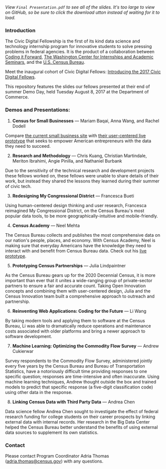 _View `Final Presentation.pdf` to see all of the slides. It's too large to view on GitHub, so be sure to click the download utton instead of waiting for it to load._

### Introduction
The Civic Digital Fellowship is the first of its kind data science and technology internship program for innovative students to solve pressing problems in federal agencies. It is the product of a collaboration between [Coding it Forward](codingitforward.com), [The Washington Center for Internships and Academic Seminars](twc.edu), and the [U.S. Census Bureau](census.gov).

Meet the inaugural cohort of Civic Digital Fellows: [Introducing the 2017 Civic Digital Fellows](https://blog.codingitforward.com/introducing-the-2017-civic-digital-fellows-60970e35391).

This repository features the slides our fellows presented at their end of summer Demo Day, held Tuesday August 8, 2017 at the Department of Commerce.

### Demos and Presentations:
1. **Census for Small Businesses** — Mariam Baqai, Anna Wang, and Rachel Dodell

Compare [the current small business site](https://www.census.gov/topics/business/small-business.html) with [their user-centered live prototype](https://uscensusbureau.github.io/census-small-business/) that seeks to empower American entrepreneurs with the data they need to succeed.

2. **Research and Methodology** — Chris Kuang, Christian Martindale, Meriton Ibrahimi, Angie Pinilla, and Nathaniel Burbank

Due to the sensitivity of the technical research and development projects these fellows worked on, these fellows were unable to share details of their work, but instead they shared the lessons they learned during their summer of civic tech.

3. **Redesigning My Congressional District** — Francesca Bueti

Using human-centered design thinking and user research, Francesca reimagined My Congressional District, on the Census Bureau's most popular data tools, to be more geographically-intuitive and mobile-friendly.

4. **Census Academy** — Neel Mehta

The Census Bureau collects and publishes the most comprehensive data on our nation's people, places, and economy. With Census Academy, Neel is making sure that everyday Americans have the knowledge they need to interact with and benefit from Census Bureau data. Check out his [live prototype](https://uscensusbureau.github.io/census-academy/).

5. **Prototyping Census Partnerships** — Julia Lindpaintner

As the Census Bureau gears up for the 2020 Decennial Census, it is more important than ever that it unites a wide-ranging group of private-sector partners to ensure a fair and accurate count. Taking Open Innovation concepts and combining them with user-centered design, Julia and the Census Innovation team built a comprehensive approach to outreach and partnership.

6. **Reinventing Web Applications: Coding for the Future** — Li Wang

By taking modern tools and applying them to software at the Census Bureau, Li was able to dramatically reduce operations and maintenance costs associated with older platforms and bring a newer approach to software development.

7. **Machine Learning: Optimizing the Commodity Flow Survey** — Andrew Cukierwar

Survey respondents to the Commodity Flow Survey, administered jointly every five years by the Census Bureau and Bureau of Transportation Statistics, have a notoriously difficult time providing responses to one specific question; responses are time-intensive and often inaccurate. Using machine learning techniques, Andrew thought outside the box and trained models to predict that specific response (a five-digit classification code) using other data in the response. 

8. **Linking Census Data with Third Party Data** — Andrea Chen

Data science fellow Andrea Chen sought to investigate the effect of federal research funding for college students on their career prospects by linking external data with internal records. Her research in the Big Data Center helped the Census Bureau better understand the benefits of using external data sources to supplement its own statistics. 

### Contact
Please contact Program Coordinator Adria Thomas (adria.thomas@census.gov) with any questions.

